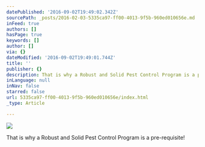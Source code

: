```yaml
---
datePublished: '2016-09-02T19:49:02.342Z'
sourcePath: _posts/2016-02-03-5335ca97-ff00-4013-9f5b-960ed010656e.md
inFeed: true
authors: []
hasPage: true
keywords: []
author: []
via: {}
dateModified: '2016-09-02T19:49:01.744Z'
title: ''
publisher: {}
description: That is why a Robust and Solid Pest Control Program is a pre-requisite!
inLanguage: null
inNav: false
starred: false
url: 5335ca97-ff00-4013-9f5b-960ed010656e/index.html
_type: Article

---
```

![](https://the-grid-user-content.s3-us-west-2.amazonaws.com/5a5511fb-6aa0-4d3c-b60d-c14a362f457f.png)

That is why a Robust and Solid Pest Control Program is a pre-requisite!